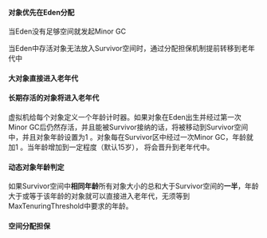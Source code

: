 #### 对象优先在Eden分配

当Eden没有足够空间就发起Minor GC

当Eden中存活对象无法放入Survivor空间时，通过分配担保机制提前转移到老年代中

#### 大对象直接进入老年代

#### 长期存活的对象将进入老年代

虚拟机给每个对象定义一个年龄计时器。如果对象在Eden出生并经过第一次Minor GC后仍然存活，并且能被Survivor接纳的话，将被移动到Survivor空间中，并且对象年龄设置为1 。对象每在Survivor区中经过一次Minor GC，年龄就加1 。当年龄增加到一定程度（默认15岁）， 将会晋升到老年代中。

#### 动态对象年龄判定

如果Survivor空间中**相同年龄**所有对象大小的总和大于Survivor空间的**一半**，年龄大于或等于该年龄的对象就可以直接进入老年代，无须等到MaxTenuringThreshold中要求的年龄。

#### 空间分配担保